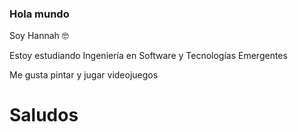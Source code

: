 ### Hola mundo

Soy Hannah 🤓

Estoy estudiando Ingeniería en Software y Tecnologías Emergentes

Me gusta pintar y jugar videojuegos

# Saludos

